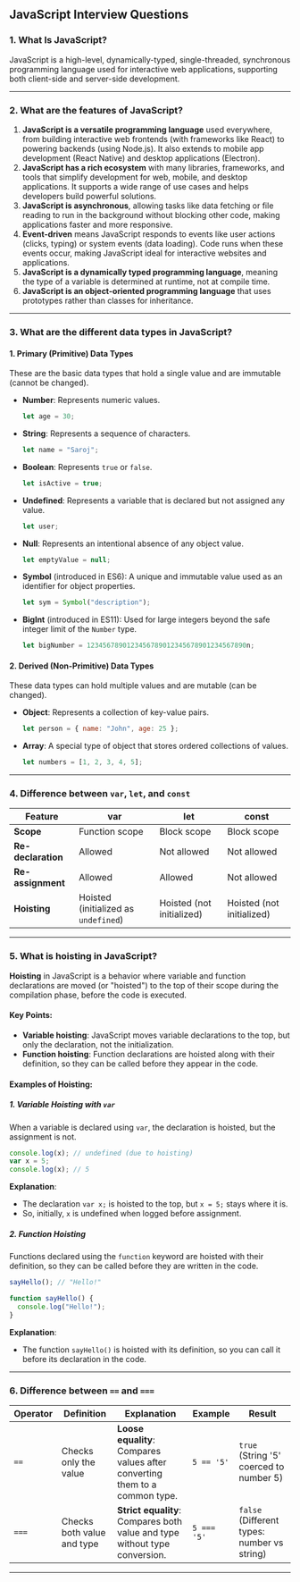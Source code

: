 ## JavaScript Interview Questions

### 1. What Is JavaScript?

JavaScript is a high-level, dynamically-typed, single-threaded, synchronous programming language used for interactive web applications, supporting both client-side and server-side development.

---

### 2. What are the features of JavaScript?

1. **JavaScript is a versatile programming language** used everywhere, from building interactive web frontends (with frameworks like React) to powering backends (using Node.js). It also extends to mobile app development (React Native) and desktop applications (Electron).
2. **JavaScript has a rich ecosystem** with many libraries, frameworks, and tools that simplify development for web, mobile, and desktop applications. It supports a wide range of use cases and helps developers build powerful solutions.
3. **JavaScript is asynchronous**, allowing tasks like data fetching or file reading to run in the background without blocking other code, making applications faster and more responsive.
4. **Event-driven** means JavaScript responds to events like user actions (clicks, typing) or system events (data loading). Code runs when these events occur, making JavaScript ideal for interactive websites and applications.
5. **JavaScript is a dynamically typed programming language**, meaning the type of a variable is determined at runtime, not at compile time.
6. **JavaScript is an object-oriented programming language** that uses prototypes rather than classes for inheritance.

---

### 3. What are the different data types in JavaScript?

#### 1. **Primary (Primitive) Data Types**

These are the basic data types that hold a single value and are immutable (cannot be changed).

- **Number**: Represents numeric values.

  ```javascript
  let age = 30;
  ```

- **String**: Represents a sequence of characters.

  ```javascript
  let name = "Saroj";
  ```

- **Boolean**: Represents `true` or `false`.

  ```javascript
  let isActive = true;
  ```

- **Undefined**: Represents a variable that is declared but not assigned any value.

  ```javascript
  let user;
  ```

- **Null**: Represents an intentional absence of any object value.

  ```javascript
  let emptyValue = null;
  ```

- **Symbol** (introduced in ES6): A unique and immutable value used as an identifier for object properties.

  ```javascript
  let sym = Symbol("description");
  ```

- **BigInt** (introduced in ES11): Used for large integers beyond the safe integer limit of the `Number` type.

  ```javascript
  let bigNumber = 1234567890123456789012345678901234567890n;
  ```

#### 2. **Derived (Non-Primitive) Data Types**

These data types can hold multiple values and are mutable (can be changed).

- **Object**: Represents a collection of key-value pairs.

  ```javascript
  let person = { name: "John", age: 25 };
  ```

- **Array**: A special type of object that stores ordered collections of values.

  ```javascript
  let numbers = [1, 2, 3, 4, 5];
  ```

---

### 4. Difference between `var`, `let`, and `const`

| **Feature**        | **var**                              | **let**                   | **const**                 |
| ------------------ | ------------------------------------ | ------------------------- | ------------------------- |
| **Scope**          | Function scope                       | Block scope               | Block scope               |
| **Re-declaration** | Allowed                              | Not allowed               | Not allowed               |
| **Re-assignment**  | Allowed                              | Allowed                   | Not allowed               |
| **Hoisting**       | Hoisted (initialized as `undefined`) | Hoisted (not initialized) | Hoisted (not initialized) |

---

### 5. What is hoisting in JavaScript?

**Hoisting** in JavaScript is a behavior where variable and function declarations are moved (or "hoisted") to the top of their scope during the compilation phase, before the code is executed.

#### Key Points:

- **Variable hoisting**: JavaScript moves variable declarations to the top, but only the declaration, not the initialization.
- **Function hoisting**: Function declarations are hoisted along with their definition, so they can be called before they appear in the code.

#### Examples of Hoisting:

##### 1. **Variable Hoisting with `var`**

When a variable is declared using `var`, the declaration is hoisted, but the assignment is not.

```javascript
console.log(x); // undefined (due to hoisting)
var x = 5;
console.log(x); // 5
```

**Explanation**:

- The declaration `var x;` is hoisted to the top, but `x = 5;` stays where it is.
- So, initially, `x` is undefined when logged before assignment.

##### 2. **Function Hoisting**

Functions declared using the `function` keyword are hoisted with their definition, so they can be called before they are written in the code.

```javascript
sayHello(); // "Hello!"

function sayHello() {
  console.log("Hello!");
}
```

**Explanation**:

- The function `sayHello()` is hoisted with its definition, so you can call it before its declaration in the code.

---

### 6. Difference between `==` and `===`

| **Operator** | **Definition**             | **Explanation**                                                             | **Example** | **Result**                                  |
| ------------ | -------------------------- | --------------------------------------------------------------------------- | ----------- | ------------------------------------------- |
| `==`         | Checks only the value      | **Loose equality**: Compares values after converting them to a common type. | `5 == '5'`  | `true` (String '5' coerced to number 5)     |
| `===`        | Checks both value and type | **Strict equality**: Compares both value and type without type conversion.  | `5 === '5'` | `false` (Different types: number vs string) |

---
